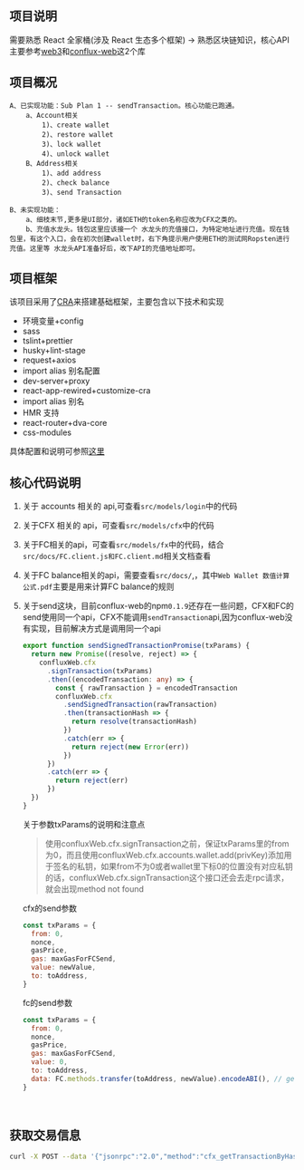 ## 项目说明

需要熟悉 React 全家桶(涉及 React 生态多个框架) → 熟悉区块链知识，核心API主要参考[web3](https://github.com/ethereum/web3.js)和[conflux-web]([https://www.npmjs.com/package/conflux-web](https://www.npmjs.com/package/conflux-web))这2个库

## 项目概况

    A、已实现功能：Sub Plan 1 -- sendTransaction。核心功能已跑通。
        a、Account相关
            1)、create wallet
            2)、restore wallet
            3)、lock wallet
            4)、unlock wallet
        B、Address相关
            1)、add address
            2)、check balance
            3)、send Transaction
    
    B、未实现功能：
        a、细枝末节,更多是UI部分，诸如ETH的token名称应改为CFX之类的。
        b、充值水龙头。钱包这里应该接一个 水龙头的充值接口，为特定地址进行充值。现在钱包里，有这个入口，会在初次创建wallet时，右下角提示用户使用ETH的测试网Ropsten进行充值。这里等 水龙头API准备好后，改下API的充值地址即可。

## 项目框架

该项目采用了[CRA](https://github.com/facebook/create-react-app)来搭建基础框架，主要包含以下技术和实现

- 环境变量+config
- sass
- tslint+prettier
- husky+lint-stage
- request+axios
- import alias 别名配置
- dev-server+proxy
- react-app-rewired+customize-cra
- import alias 别名
- HMR 支持
- react-router+dva-core
- css-modules

具体配置和说明可参照[这里](https://github.com/yzStrive/react-template/issues/1)

## 核心代码说明

1. 关于 accounts 相关的 api,可查看`src/models/login`中的代码

2. 关于CFX 相关的 api，可查看`src/models/cfx`中的代码

3. 关于FC相关的api，可查看`src/models/fx`中的代码，结合`src/docs/FC.client.js和FC.client.md`相关文档查看

4. 关于FC balance相关的api，需要查看`src/docs/`,，其中`Web Wallet 数值计算公式.pdf`主要是用来计算FC balance的规则

5. 关于send这块，目前conflux-web的npm`0.1.9`还存在一些问题，CFX和FC的send使用同一个api，CFX不能调用`sendTransaction`api,因为conflux-web没有实现，目前解决方式是调用同一个api

   ```typescript
   export function sendSignedTransactionPromise(txParams) {
     return new Promise((resolve, reject) => {
       confluxWeb.cfx
         .signTransaction(txParams)
         .then((encodedTransaction: any) => {
           const { rawTransaction } = encodedTransaction
           confluxWeb.cfx
             .sendSignedTransaction(rawTransaction)
             .then(transactionHash => {
               return resolve(transactionHash)
             })
             .catch(err => {
               return reject(new Error(err))
             })
         })
         .catch(err => {
           return reject(err)
         })
     })
   }
   ```

   关于参数txParams的说明和注意点

   > 使用confluxWeb.cfx.signTransaction之前，保证txParams里的from为0，而且使用confluxWeb.cfx.accounts.wallet.add(privKey)添加用于签名的私钥，如果from不为0或者wallet里下标0的位置没有对应私钥的话，confluxWeb.cfx.signTransaction这个接口还会去走rpc请求，就会出现method not found

   cfx的send参数

   ```javascript
   const txParams = {
     from: 0,
     nonce,
     gasPrice,
     gas: maxGasForFCSend,
     value: newValue,
     to: toAddress,
   }
   ```

   fc的send参数

   ```javascript
   const txParams = {
     from: 0,
     nonce,
     gasPrice,
     gas: maxGasForFCSend,
     value: 0,
     to: toAddress,
     data: FC.methods.transfer(toAddress, newValue).encodeABI(), // get data from ABI
   }
   ```

   ​

## 获取交易信息

```bash
curl -X POST --data '{"jsonrpc":"2.0","method":"cfx_getTransactionByHash","params":["0xa68f0d871cd7eea324029114d4fc8f784e0a3ebbef392d12b12bdd2e2a69fb03"],"id":1}' -H "Content-Type: application/json" http://testnet-jsonrpc.conflux-chain.org:12537
```

